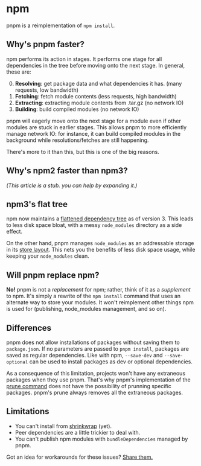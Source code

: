 # npm

pnpm is a reimplementation of `npm install`.

## Why's pnpm faster?

npm performs its action in stages. It performs one stage for all dependencies in the tree before moving onto the next stage. In general, these are:

0. __Resolving__: get package data and what dependencies it has. (many requests, low bandwidth)
0. __Fetching__: fetch module contents (less requests, high bandwidth)
0. __Extracting__: extracting module contents from .tar.gz (no network IO)
0. __Building__: build compiled modules (no network IO)

pnpm will eagerly move onto the next stage for a module even if other modules are stuck in earlier stages. This allows pnpm to more efficiently manage network IO: for instance, it can build compiled modules in the background while resolutions/fetches are still happening.

There's more to it than this, but this is one of the big reasons.

## Why's npm2 faster than npm3?

_(This article is a stub. you can help by expanding it.)_

## npm3's flat tree

npm now maintains a [flattened dependency tree](https://github.com/npm/npm/issues/6912) as of version 3. This leads to less disk space bloat, with a messy `node_modules` directory as a side effect.

On the other hand, pnpm manages `node_modules` as an addressable storage in its [store layout](store-layout.md). This nets you the benefits of less disk space usage, while keeping your `node_modules` clean.

## Will pnpm replace npm?

**No!** pnpm is not a _replacement_ for npm; rather, think of it as a _supplement_ to npm. It's simply a rewrite of the `npm install` command that uses an alternate way to store your modules. It won't reimplement other things npm is used for (publishing, node_modules management, and so on).

## Differences

pnpm does not allow installations of packages without saving them to `package.json`.
If no parameters are passed to `pnpm install`, packages are saved as regular dependencies.
Like with npm, `--save-dev` and `--save-optional` can be used to install packages as dev or optional dependencies.

As a consequence of this limitation, projects won't have any extraneous packages when they use pnpm.
That's why pnpm's implementation of the [prune command](https://docs.npmjs.com/cli/prune) does not
have the possibility of prunning specific packages. pnpm's prune always removes all the extraneous packages.

## Limitations

- You can't install from [shrinkwrap][] (yet).
- Peer dependencies are a little trickier to deal with.
- You can't publish npm modules with `bundleDependencies` managed by pnpm.

Got an idea for workarounds for these issues? [Share them.](https://github.com/pnpm/pnpm/issues/new)

[shrinkwrap]: https://docs.npmjs.com/cli/shrinkwrap
[npm ls]: https://docs.npmjs.com/cli/ls
[npm prune]: https://docs.npmjs.com/cli/prune
[npm dedupe]: https://docs.npmjs.com/cli/dedupe

